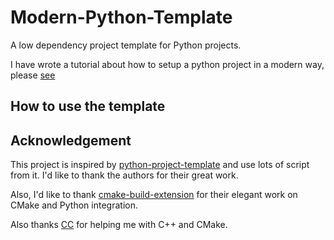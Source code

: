 # Modern-Python-Template
A low dependency project template for Python projects.

I have wrote a tutorial about how to setup a python project in a modern way, please [see](https://roy-kid.tech/UnderPython/u1/) 

## How to use the template

## Acknowledgement

This project is inspired by [python-project-template](https://github.com/rochacbruno/python-project-template/) and use lots of script from it. I'd like to thank the authors for their great work.

Also, I'd like to thank [cmake-build-extension](https://github.com/diegoferigo/cmake-build-extension/) for their elegant work on CMake and Python integration.

Also thanks [CC](https://github.com/caic99) for helping me with C++ and CMake.